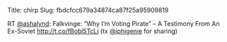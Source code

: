 Title: chirp
Slug: fbdcfcc679a34874ca87f25a95909819

RT <a href="http://twitter.com/ashalynd">@ashalynd</a>: Falkvinge: “Why I’m Voting Pirate” – A Testimony From An Ex-Soviet <a href="http://t.co/fBobl5TcLi">http://t.co/fBobl5TcLi</a> (tx <a href="http://twitter.com/iphigenie">@iphigenie</a> for sharing)
